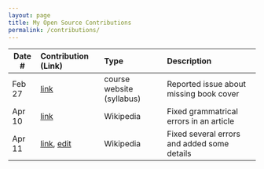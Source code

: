 ```yaml
---
layout: page
title: My Open Source Contributions
permalink: /contributions/
---
```


<!--
Type of the contribution should be "Wikipedia edit", "OpenStreet Map feature", "Documentation", "Course website", "Blog",
"Browser Add-on", etc.

The description should include a brief summary of what you did.

The link should bring us to a public page that shows your contribution. 

Replace the first row with your own contribution. 

-->





| Date # | Contribution (Link) | Type | Description |
|---|:---|:---|:---|
| Feb 27 | [link](https://github.com/joannakl/ossd/issues/7) | course website (syllabus) | Reported issue about missing book cover |
| Apr 10 | [link](https://en.wikipedia.org/w/index.php?title=Nawabagh_Ganderbal&oldid=1082004265) | Wikipedia | Fixed grammatrical errors in an article |
| Apr 11 | [link](https://en.wikipedia.org/w/index.php?title=Vampire_Survivors&oldid=1082064554), [edit](https://en.wikipedia.org/w/index.php?title=Vampire_Survivors&oldid=1082064554) | Wikipedia | Fixed several errors and added some details |
